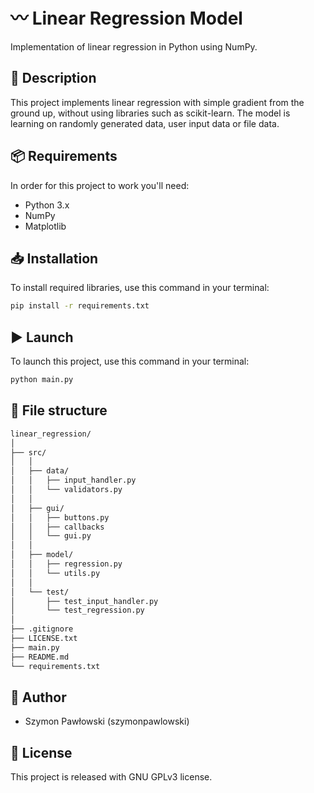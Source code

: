 # 〰️ Linear Regression Model
Implementation of linear regression in Python using NumPy.

## 📄 Description
This project  implements linear regression with simple gradient from the ground up, without using libraries such as scikit-learn. The model is learning on randomly generated data, user input data or file data.

## 📦 Requirements
In order for this project to work you'll need:
- Python 3.x
- NumPy
- Matplotlib

## 📥 Installation
To install required libraries, use this command in your terminal:
```bash
pip install -r requirements.txt
```

## ▶️ Launch
To launch this project, use this command in your terminal:
```bash
python main.py
```

## 📁 File structure
```bash
linear_regression/
│
├── src/
│   │
│   ├── data/
│   │   ├── input_handler.py
│   │   └── validators.py
│   │
│   ├── gui/
│   │   ├── buttons.py
│   │   ├── callbacks
│   │   └── gui.py
│   │
│   ├── model/
│   │   ├── regression.py
│   │   └── utils.py
│   │
│   └── test/
│       ├── test_input_handler.py
│       └── test_regression.py
│
├── .gitignore
├── LICENSE.txt
├── main.py 
├── README.md
└── requirements.txt
```

## 👤 Author
- Szymon Pawłowski (szymonpawlowski)

## 📃 License
This project is released with GNU GPLv3 license.